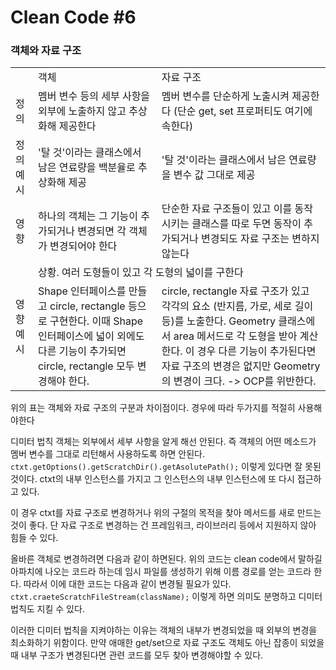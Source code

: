 # Clean Code #6 #

### 객체와 자료 구조

<table>
    <tr> 
    	<td></td>
        <td>객체</td>
        <td>자료 구조</td>
    </tr>
    <tr> 
    	<td>정의</td>
        <td>멤버 변수 등의 세부 사항을 외부에 노출하지 않고 추상화해 제공한다</td>
        <td>멤버 변수를 단순하게 노출시켜 제공한다 (단순 get, set 프로퍼티도 여기에 속한다)</td>
    </tr>
    <tr> 
    	<td>정의 예시</td>
        <td>'탈 것'이라는 클래스에서 남은 연료량을 백분율로 추상화해 제공</td>
        <td>'탈 것'이라는 클래스에서 남은 연료량을 변수 값 그대로 제공</td>
    </tr>
    <tr>
    	<td>영향</td>
        <td>하나의 객체는 그 기능이 추가되거나 변경되면 각 객체가 변경되어야 한다</td>
        <td>단순한 자료 구조들이 있고 이를 동작시키는 클래스를 따로 두면 동작이 추가되거나 변경되도 자료 구조는 변하지 않는다</td>
    </tr>
    <tr>
    	<td rowspan="2">영향 예시</td>
        <td colspan="2">상황. 여러 도형들이 있고 각 도형의 넓이를 구한다</td>
    </tr>
    <tr>
        <td>Shape 인터페이스를 만들고 circle, rectangle 등으로 구현한다. 이때 Shape 인터페이스에 넓이 외에도 다른 기능이 추가되면 circle, rectangle 모두 변경해야 한다.</td>
        <td>circle, rectangle 자료 구조가 있고 각각의 요소 (반지름, 가로, 세로 길이 등)를 노출한다. Geometry 클래스에서 area 메서드로 각 도형을 받아 계산한다. 이 경우 다른 기능이 추가된다면 자료 구조의 변경은 없지만 Geometry의 변경이 크다. -> OCP를 위반한다.</td>
    </tr>
</table>

위의 표는 객체와 자료 구조의 구분과 차이점이다. 경우에 따라 두가지를 적절히 사용해야한다

디미터 법칙
객체는 외부에서 세부 사항을 알게 해선 안된다.
즉 객체의 어떤 메소드가 멤버 변수를 그대로 리턴해서 사용하도록 하면 안된다.
`ctxt.getOptions().getScratchDir().getAsolutePath();` 이렇게 있다면 잘 못된 것이다.
ctxt의 내부 인스턴스를 가지고 그 인스턴스의 내부 인스턴스에 또 다시 접근하고 있다.

이 경우 ctxt를 자료 구조로 변경하거나 위의 구절의 목적을 찾아 메서드를 새로 만드는 것이 좋다.
단 자료 구조로 변경하는 건 프레임워크, 라이브러리 등에서 지원하지 않아 힘들 수 있다.

올바른 객체로 변경하려면 다음과 같이 하면된다.
위의 코드는 clean code에서 말하길 아파치에 나오는 코드라 하는데 임시 파일를 생성하기 위해 이름 경로를 얻는 코드라 한다. 따라서 이에 대한 코드는 다음과 같이 변경될 필요가 있다.
`ctxt.craeteScratchFileStream(className);` 이렇게 하면 의미도 분명하고 디미터 법칙도 지킬 수 있다.

이러한 디미터 법칙을 지켜야하는 이유는 객체의 내부가 변경되었을 때 외부의 변경을 최소화하기 위함이다. 만약 애매한 get/set으로 자료 구조도 객체도 아닌 잡종이 되었을 때 내부 구조가 변경된다면 관련 코드를 모두 찾아 변경해야할 수 있다.